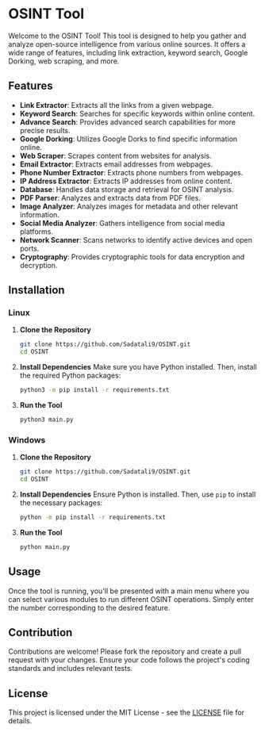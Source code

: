 # OSINT Tool

Welcome to the OSINT Tool! This tool is designed to help you gather and analyze open-source intelligence from various online sources. It offers a wide range of features, including link extraction, keyword search, Google Dorking, web scraping, and more.

## Features

- **Link Extractor**: Extracts all the links from a given webpage.
- **Keyword Search**: Searches for specific keywords within online content.
- **Advance Search**: Provides advanced search capabilities for more precise results.
- **Google Dorking**: Utilizes Google Dorks to find specific information online.
- **Web Scraper**: Scrapes content from websites for analysis.
- **Email Extractor**: Extracts email addresses from webpages.
- **Phone Number Extractor**: Extracts phone numbers from webpages.
- **IP Address Extractor**: Extracts IP addresses from online content.
- **Database**: Handles data storage and retrieval for OSINT analysis.
- **PDF Parser**: Analyzes and extracts data from PDF files.
- **Image Analyzer**: Analyzes images for metadata and other relevant information.
- **Social Media Analyzer**: Gathers intelligence from social media platforms.
- **Network Scanner**: Scans networks to identify active devices and open ports.
- **Cryptography**: Provides cryptographic tools for data encryption and decryption.

## Installation

### Linux

1. **Clone the Repository**
    ```bash
    git clone https://github.com/Sadatali9/OSINT.git
    cd OSINT
    ```

2. **Install Dependencies**
    Make sure you have Python installed. Then, install the required Python packages:
    ```bash
    python3 -m pip install -r requirements.txt
    ```

3. **Run the Tool**
    ```bash
    python3 main.py
    ```

### Windows

1. **Clone the Repository**
    ```bash
    git clone https://github.com/Sadatali9/OSINT.git
    cd OSINT
    ```

2. **Install Dependencies**
    Ensure Python is installed. Then, use `pip` to install the necessary packages:
    ```bash
    python -m pip install -r requirements.txt
    ```

3. **Run the Tool**
    ```bash
    python main.py
    ```

## Usage

Once the tool is running, you'll be presented with a main menu where you can select various modules to run different OSINT operations. Simply enter the number corresponding to the desired feature.

## Contribution

Contributions are welcome! Please fork the repository and create a pull request with your changes. Ensure your code follows the project's coding standards and includes relevant tests.

## License

This project is licensed under the MIT License - see the [LICENSE](LICENSE) file for details.

